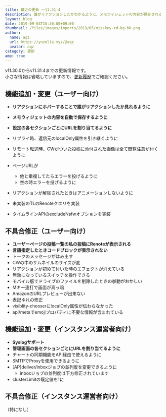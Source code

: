 ```yaml
---
title: 最近の更新 ～11.31.4
description: 誰がリアクションしたかわかるように、メモウィジェットの内容が保存されるように など
layout: blog
date: 2019-09-03T15:30:00+09:00
thumbnail: /files/images/imports/2019/03/misskey-rd-bg-bk.png
author:
  name: aqz
  url: https://yuzulia.xyz/@aqz
  avatar: aqz
category: 更新
amp: true
---
```

v11.30.0からv11.31.4までの更新情報です。  
小さな情報は省略していますので、[更新履歴](https://github.com/syuilo/misskey/blob/develop/CHANGELOG.md#11314-20190903)でご確認ください。

## 機能追加・変更（ユーザー向け）
- **リアクションにホバーすることで誰がリアクションしたか見れるように**
- **メモウィジェットの内容を自動で保存するように**
- **設定の各セクションごとにURLを割り当てるように**
- リプライ時、返信元のlocalOnly属性を引き継ぐように
- リモート転送時、CWがついた投稿に添付された画像は全て閲覧注意が付くように
- ページURLが
  * 他と重複してたらエラーを投げるように
  * 空の時エラーを投げるように
- リアクションが解除されたときはアニメーションしないように

- 未実装のTLのRenoteクエリを実装
- タイムラインAPIのexcludeNsfwオプションを実装

## 不具合修正（ユーザー向け）
- **ユーザーページの投稿一覧の私の投稿にRenoteが表示される**
- **言語指定したときコードブロックが表示されない**
- トークのメッセージがはみ出す
- CWの中のサムネイルのサイズが変
- リアクションが初めて付いた時のエフェクトが消えている
- 無効になっているスイッチを操作できる
- モバイル版でドライブのファイルを削除したときの挙動がおかしい
- Mキー連打で画面が真っ暗
- AmazonのURLプレビューが出来ない
- 表記ゆれの修正
- visiblity-chooserにlocalOnly属性が伝わらなかった
- api/metaでemojiプロパティに不要な情報が含まれている

## 機能追加・変更（インスタンス運営者向け）
- **Syslogサポート**
- **管理画面の各セクションごとにURLを割り当てるように**
- チャートの同期機能をAPI経由で使えるように
- SMTPでProxyを使用できるように
- [AP]deliver/inboxジョブの並列度を変更できるように
  * inboxジョブの並列度は下方修正されています
- clusterLimitの既定値を1に

## 不具合修正（インスタンス運営者向け）
（特になし）
